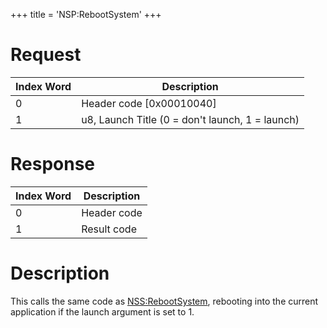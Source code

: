 +++
title = 'NSP:RebootSystem'
+++

# Request

| Index Word | Description                                     |
|------------|-------------------------------------------------|
| 0          | Header code \[0x00010040\]                      |
| 1          | u8, Launch Title (0 = don't launch, 1 = launch) |

# Response

| Index Word | Description |
|------------|-------------|
| 0          | Header code |
| 1          | Result code |

# Description

This calls the same code as
[NSS:RebootSystem](NSS:RebootSystem "wikilink"), rebooting into the
current application if the launch argument is set to 1.